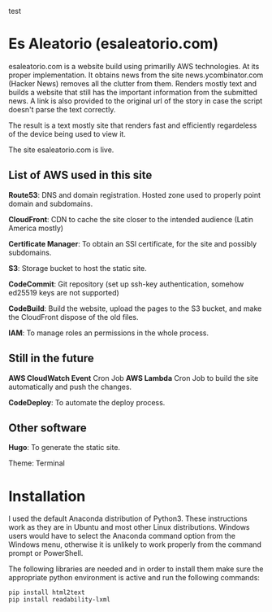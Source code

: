 test
# Es Aleatorio (esaleatorio.com)
esaleatorio.com is a website build using primarilly AWS technologies.  At its proper implementation.  It obtains news from the site news.ycombinator.com (Hacker News) removes all the clutter from them. Renders mostly text and builds a website that still has the important information from the submitted news.  A link is also provided to the original url of the story in case the script doesn't parse the text correctly.

The result is a text mostly site that renders fast and efficiently regardeless of the device being used to view it. 

The site esaleatorio.com is live.

## List of AWS used in this site
**Route53**: DNS and domain registration.  Hosted zone used to properly point domain and subdomains.

**CloudFront**:  CDN to cache the site closer to the intended audience (Latin America mostly)

**Certificate Manager**:  To obtain an SSl certificate, for the site and possibly subdomains.

**S3**:  Storage bucket to host the static site.

**CodeCommit**:  Git repository (set up ssh-key authentication, somehow ed25519 keys are not supported)

**CodeBuild**:  Build the website, upload the pages to the S3 bucket, and make the CloudFront dispose of the old files.

**IAM**: To manage roles an permissions in the whole process.

## Still in the future
**AWS CloudWatch Event**
Cron Job
**AWS Lambda** 
Cron Job to build the site automatically and push the changes.

**CodeDeploy**:  To automate the deploy process.

## Other software
**Hugo**: To generate the static site.

Theme: Terminal

# Installation
I used the default Anaconda distribution of Python3. These instructions work as they are in Ubuntu and most other Linux distributions. 
Windows users would have to select the Anaconda command option from the Windows menu, otherwise it is unlikely to work properly from the command prompt or PowerShell.

The following libraries are needed and in order to install them make sure the appropriate python environment is active and run the following commands:
```shell
pip install html2text
pip install readability-lxml
```
